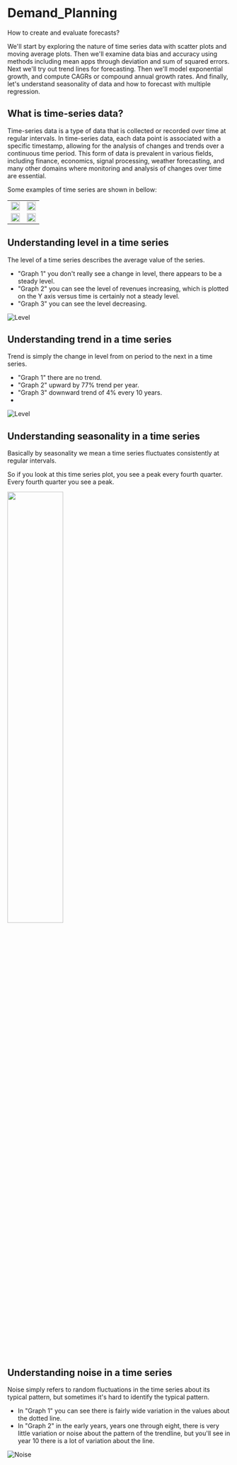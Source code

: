 # Demand_Planning
How to create and evaluate forecasts?

We'll start by exploring the nature of time series data with scatter plots and moving average plots. Then we'll examine data bias and accuracy using methods including mean apps through deviation and sum of squared errors. Next we'll try out trend lines for forecasting. Then we'll model exponential growth, and compute CAGRs or compound annual growth rates. And finally, let's understand seasonality of data and how to forecast with multiple regression.

## What is time-series data?
Time-series data is a type of data that is collected or recorded over time at regular intervals. In time-series data, each data point is associated with a specific timestamp, allowing for the analysis of changes and trends over a continuous time period. This form of data is prevalent in various fields, including finance, economics, signal processing, weather forecasting, and many other domains where monitoring and analysis of changes over time are essential.

Some examples of time series are shown in bellow:
<table>
<tr>
  <td><img src="https://github.com/IgorTraspadini/Demand_Planning/assets/126266157/572d8f8e-837e-408e-a237-28c0f09a4340" width=100%></td>
  <td><img src="https://github.com/IgorTraspadini/Demand_Planning/assets/126266157/d5a53004-c461-4d12-b8fd-40933a574841" width=100%></td>
</tr>
<tr>
  <td><img src="https://github.com/IgorTraspadini/Demand_Planning/assets/126266157/0d7267bf-b464-4789-ad49-feebb6c821b4" width=100%></td>
  <td><img src="https://github.com/IgorTraspadini/Demand_Planning/assets/126266157/9b74b5fa-2e88-4ddd-b160-8e5e9e1a552b" width=100%></td>
</tr>
</table>

## Understanding level in a time series
The level of a time series describes the average value of the series.

- "Graph 1" you don't really see a change in level, there appears to be a steady level.
- "Graph 2" you can see the level of revenues increasing, which is plotted on the Y axis versus time is certainly not a steady level.
- "Graph 3" you can see the level decreasing.

![Level](https://github.com/IgorTraspadini/Demand_Planning/assets/126266157/b7d9def9-c854-461a-ab8c-38cbdefe64fc)

## Understanding trend in a time series
Trend is simply the change in level from on period to the next in a time series.

- "Graph 1" there are no trend.
- "Graph 2" upward by 77% trend per year.
- "Graph 3" downward trend of 4% every 10 years.
- 
![Level](https://github.com/IgorTraspadini/Demand_Planning/assets/126266157/b7d9def9-c854-461a-ab8c-38cbdefe64fc)

## Understanding seasonality in a time series
Basically by seasonality we mean a time series fluctuates consistently at regular intervals.

So if you look at this time series plot, you see a peak every fourth quarter. Every fourth quarter you see a peak. 

<img src="https://github.com/IgorTraspadini/Demand_Planning/assets/126266157/572d8f8e-837e-408e-a237-28c0f09a4340" width=50%>

## Understanding noise in a time series
Noise simply refers to random fluctuations in the time series about its typical pattern, but sometimes it's hard to identify the typical pattern.

- In "Graph 1" you can see there is fairly wide variation in the values about the dotted line. 
- In "Graph 2" in the early years, years one through eight, there is very little variation or noise about the pattern of the trendline, but you'll see in year 10 there is a lot of variation about the line. 

![Noise](https://github.com/IgorTraspadini/Demand_Planning/assets/126266157/ef980ece-967e-487d-b9a7-4236ede84a54)





